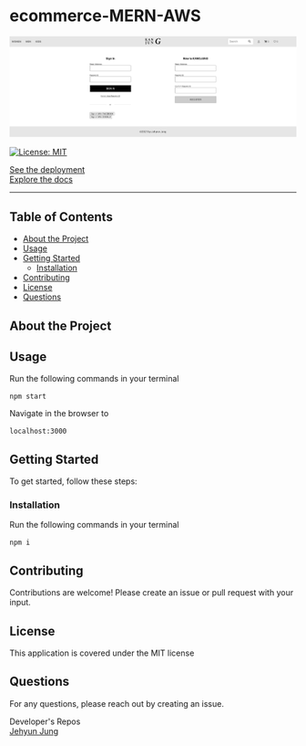 # ecommerce-MERN-AWS

![REGISTERPAGE](READMEIMG/app.png)

[![License: MIT](https://img.shields.io/badge/License-MIT-yellow.svg)](https://opensource.org/licenses/MIT)

[See the deployment](https://#)  
[Explore the docs](https://github.com/congmul/ecommerce-MERN-AWS)

---

## Table of Contents

- [About the Project](#About-the-Project)
- [Usage](#Usage)
- [Getting Started](#Getting-Started)
  - [Installation](#Installation)
- [Contributing](#Contributing)
- [License](#License)
- [Questions](#Questions)

## About the Project

## Usage

Run the following commands in your terminal

    npm start

Navigate in the browser to

    localhost:3000

## Getting Started

To get started, follow these steps:

### Installation

Run the following commands in your terminal

    npm i

## Contributing

Contributions are welcome! Please create an issue or pull request with your input.

## License

This application is covered under the MIT license

## Questions

For any questions, please reach out by creating an issue.

Developer's Repos  
[Jehyun Jung](https://github.com/congmul)  
